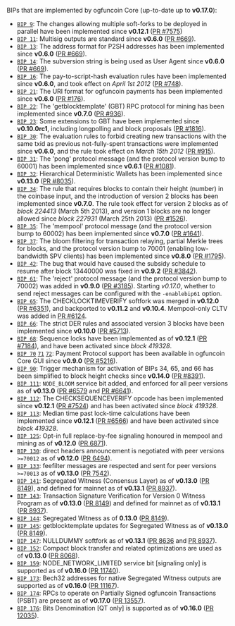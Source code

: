 BIPs that are implemented by ogfuncoin Core (up-to-date up to **v0.17.0**):

* [`BIP 9`](https://github.com/ogfuncoin/bips/blob/master/bip-0009.mediawiki): The changes allowing multiple soft-forks to be deployed in parallel have been implemented since **v0.12.1**  ([PR #7575](https://github.com/ogfuncoin/ogfuncoin/pull/7575))
* [`BIP 11`](https://github.com/ogfuncoin/bips/blob/master/bip-0011.mediawiki): Multisig outputs are standard since **v0.6.0** ([PR #669](https://github.com/ogfuncoin/ogfuncoin/pull/669)).
* [`BIP 13`](https://github.com/ogfuncoin/bips/blob/master/bip-0013.mediawiki): The address format for P2SH addresses has been implemented since **v0.6.0** ([PR #669](https://github.com/ogfuncoin/ogfuncoin/pull/669)).
* [`BIP 14`](https://github.com/ogfuncoin/bips/blob/master/bip-0014.mediawiki): The subversion string is being used as User Agent since **v0.6.0** ([PR #669](https://github.com/ogfuncoin/ogfuncoin/pull/669)).
* [`BIP 16`](https://github.com/ogfuncoin/bips/blob/master/bip-0016.mediawiki): The pay-to-script-hash evaluation rules have been implemented since **v0.6.0**, and took effect on *April 1st 2012* ([PR #748](https://github.com/ogfuncoin/ogfuncoin/pull/748)).
* [`BIP 21`](https://github.com/ogfuncoin/bips/blob/master/bip-0021.mediawiki): The URI format for ogfuncoin payments has been implemented since **v0.6.0** ([PR #176](https://github.com/ogfuncoin/ogfuncoin/pull/176)).
* [`BIP 22`](https://github.com/ogfuncoin/bips/blob/master/bip-0022.mediawiki): The 'getblocktemplate' (GBT) RPC protocol for mining has been implemented since **v0.7.0** ([PR #936](https://github.com/ogfuncoin/ogfuncoin/pull/936)).
* [`BIP 23`](https://github.com/ogfuncoin/bips/blob/master/bip-0023.mediawiki): Some extensions to GBT have been implemented since **v0.10.0rc1**, including longpolling and block proposals ([PR #1816](https://github.com/ogfuncoin/ogfuncoin/pull/1816)).
* [`BIP 30`](https://github.com/ogfuncoin/bips/blob/master/bip-0030.mediawiki): The evaluation rules to forbid creating new transactions with the same txid as previous not-fully-spent transactions were implemented since **v0.6.0**, and the rule took effect on *March 15th 2012* ([PR #915](https://github.com/ogfuncoin/ogfuncoin/pull/915)).
* [`BIP 31`](https://github.com/ogfuncoin/bips/blob/master/bip-0031.mediawiki): The 'pong' protocol message (and the protocol version bump to 60001) has been implemented since **v0.6.1** ([PR #1081](https://github.com/ogfuncoin/ogfuncoin/pull/1081)).
* [`BIP 32`](https://github.com/ogfuncoin/bips/blob/master/bip-0032.mediawiki): Hierarchical Deterministic Wallets has been implemented since **v0.13.0** ([PR #8035](https://github.com/ogfuncoin/ogfuncoin/pull/8035)).
* [`BIP 34`](https://github.com/ogfuncoin/bips/blob/master/bip-0034.mediawiki): The rule that requires blocks to contain their height (number) in the coinbase input, and the introduction of version 2 blocks has been implemented since **v0.7.0**. The rule took effect for version 2 blocks as of *block 224413* (March 5th 2013), and version 1 blocks are no longer allowed since *block 227931* (March 25th 2013) ([PR #1526](https://github.com/ogfuncoin/ogfuncoin/pull/1526)).
* [`BIP 35`](https://github.com/ogfuncoin/bips/blob/master/bip-0035.mediawiki): The 'mempool' protocol message (and the protocol version bump to 60002) has been implemented since **v0.7.0** ([PR #1641](https://github.com/ogfuncoin/ogfuncoin/pull/1641)).
* [`BIP 37`](https://github.com/ogfuncoin/bips/blob/master/bip-0037.mediawiki): The bloom filtering for transaction relaying, partial Merkle trees for blocks, and the protocol version bump to 70001 (enabling low-bandwidth SPV clients) has been implemented since **v0.8.0** ([PR #1795](https://github.com/ogfuncoin/ogfuncoin/pull/1795)).
* [`BIP 42`](https://github.com/ogfuncoin/bips/blob/master/bip-0042.mediawiki): The bug that would have caused the subsidy schedule to resume after block 13440000 was fixed in **v0.9.2** ([PR #3842](https://github.com/ogfuncoin/ogfuncoin/pull/3842)).
* [`BIP 61`](https://github.com/ogfuncoin/bips/blob/master/bip-0061.mediawiki): The 'reject' protocol message (and the protocol version bump to 70002) was added in **v0.9.0** ([PR #3185](https://github.com/ogfuncoin/ogfuncoin/pull/3185)). Starting *v0.17.0*, whether to send reject messages can be configured with the `-enablebip61` option.
* [`BIP 65`](https://github.com/ogfuncoin/bips/blob/master/bip-0065.mediawiki): The CHECKLOCKTIMEVERIFY softfork was merged in **v0.12.0** ([PR #6351](https://github.com/ogfuncoin/ogfuncoin/pull/6351)), and backported to **v0.11.2** and **v0.10.4**. Mempool-only CLTV was added in [PR #6124](https://github.com/ogfuncoin/ogfuncoin/pull/6124).
* [`BIP 66`](https://github.com/ogfuncoin/bips/blob/master/bip-0066.mediawiki): The strict DER rules and associated version 3 blocks have been implemented since **v0.10.0** ([PR #5713](https://github.com/ogfuncoin/ogfuncoin/pull/5713)).
* [`BIP 68`](https://github.com/ogfuncoin/bips/blob/master/bip-0068.mediawiki): Sequence locks have been implemented as of **v0.12.1**  ([PR #7184](https://github.com/ogfuncoin/ogfuncoin/pull/7184)), and have been activated since *block 419328*.
* [`BIP 70`](https://github.com/ogfuncoin/bips/blob/master/bip-0070.mediawiki) [`71`](https://github.com/ogfuncoin/bips/blob/master/bip-0071.mediawiki) [`72`](https://github.com/ogfuncoin/bips/blob/master/bip-0072.mediawiki): Payment Protocol support has been available in ogfuncoin Core GUI since **v0.9.0** ([PR #5216](https://github.com/ogfuncoin/ogfuncoin/pull/5216)).
* [`BIP 90`](https://github.com/ogfuncoin/bips/blob/master/bip-0090.mediawiki): Trigger mechanism for activation of BIPs 34, 65, and 66 has been simplified to block height checks since **v0.14.0** ([PR #8391](https://github.com/ogfuncoin/ogfuncoin/pull/8391)).
* [`BIP 111`](https://github.com/ogfuncoin/bips/blob/master/bip-0111.mediawiki): `NODE_BLOOM` service bit added, and enforced for all peer versions as of **v0.13.0** ([PR #6579](https://github.com/ogfuncoin/ogfuncoin/pull/6579) and [PR #6641](https://github.com/ogfuncoin/ogfuncoin/pull/6641)).
* [`BIP 112`](https://github.com/ogfuncoin/bips/blob/master/bip-0112.mediawiki): The CHECKSEQUENCEVERIFY opcode has been implemented since **v0.12.1** ([PR #7524](https://github.com/ogfuncoin/ogfuncoin/pull/7524)) and has been activated since *block 419328*.
* [`BIP 113`](https://github.com/ogfuncoin/bips/blob/master/bip-0113.mediawiki): Median time past lock-time calculations have been implemented since **v0.12.1** ([PR #6566](https://github.com/ogfuncoin/ogfuncoin/pull/6566)) and have been activated since *block 419328*.
* [`BIP 125`](https://github.com/ogfuncoin/bips/blob/master/bip-0125.mediawiki): Opt-in full replace-by-fee signaling honoured in mempool and mining as of **v0.12.0** ([PR 6871](https://github.com/ogfuncoin/ogfuncoin/pull/6871)).
* [`BIP 130`](https://github.com/ogfuncoin/bips/blob/master/bip-0130.mediawiki): direct headers announcement is negotiated with peer versions `>=70012` as of **v0.12.0** ([PR 6494](https://github.com/ogfuncoin/ogfuncoin/pull/6494)).
* [`BIP 133`](https://github.com/ogfuncoin/bips/blob/master/bip-0133.mediawiki): feefilter messages are respected and sent for peer versions `>=70013` as of **v0.13.0** ([PR 7542](https://github.com/ogfuncoin/ogfuncoin/pull/7542)).
* [`BIP 141`](https://github.com/ogfuncoin/bips/blob/master/bip-0141.mediawiki): Segregated Witness (Consensus Layer) as of **v0.13.0** ([PR 8149](https://github.com/ogfuncoin/ogfuncoin/pull/8149)), and defined for mainnet as of **v0.13.1** ([PR 8937](https://github.com/ogfuncoin/ogfuncoin/pull/8937)).
* [`BIP 143`](https://github.com/ogfuncoin/bips/blob/master/bip-0143.mediawiki): Transaction Signature Verification for Version 0 Witness Program as of **v0.13.0** ([PR 8149](https://github.com/ogfuncoin/ogfuncoin/pull/8149)) and defined for mainnet as of **v0.13.1** ([PR 8937](https://github.com/ogfuncoin/ogfuncoin/pull/8937)).
* [`BIP 144`](https://github.com/ogfuncoin/bips/blob/master/bip-0144.mediawiki): Segregated Witness as of **0.13.0** ([PR 8149](https://github.com/ogfuncoin/ogfuncoin/pull/8149)).
* [`BIP 145`](https://github.com/ogfuncoin/bips/blob/master/bip-0145.mediawiki): getblocktemplate updates for Segregated Witness as of **v0.13.0** ([PR 8149](https://github.com/ogfuncoin/ogfuncoin/pull/8149)).
* [`BIP 147`](https://github.com/ogfuncoin/bips/blob/master/bip-0147.mediawiki): NULLDUMMY softfork as of **v0.13.1** ([PR 8636](https://github.com/ogfuncoin/ogfuncoin/pull/8636) and [PR 8937](https://github.com/ogfuncoin/ogfuncoin/pull/8937)).
* [`BIP 152`](https://github.com/ogfuncoin/bips/blob/master/bip-0152.mediawiki): Compact block transfer and related optimizations are used as of **v0.13.0** ([PR 8068](https://github.com/ogfuncoin/ogfuncoin/pull/8068)).
* [`BIP 159`](https://github.com/ogfuncoin/bips/blob/master/bip-0159.mediawiki): NODE_NETWORK_LIMITED service bit [signaling only] is supported as of **v0.16.0** ([PR 11740](https://github.com/ogfuncoin/ogfuncoin/pull/11740)).
* [`BIP 173`](https://github.com/ogfuncoin/bips/blob/master/bip-0173.mediawiki): Bech32 addresses for native Segregated Witness outputs are supported as of **v0.16.0** ([PR 11167](https://github.com/ogfuncoin/ogfuncoin/pull/11167)).
* [`BIP 174`](https://github.com/ogfuncoin/bips/blob/master/bip-0174.mediawiki): RPCs to operate on Partially Signed ogfuncoin Transactions (PSBT) are present as of **v0.17.0** ([PR 13557](https://github.com/ogfuncoin/ogfuncoin/pull/13557)).
* [`BIP 176`](https://github.com/ogfuncoin/bips/blob/master/bip-0176.mediawiki): Bits Denomination [QT only] is supported as of **v0.16.0** ([PR 12035](https://github.com/ogfuncoin/ogfuncoin/pull/12035)).
